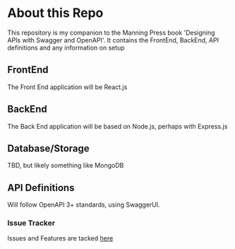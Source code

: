 # About this Repo
This repository is my companion to the Manning Press book 'Designing APIs with Swagger and OpenAPI'.  It 
contains the FrontEnd, BackEnd, API definitions and any information on setup

## FrontEnd
The Front End application will be React.js

## BackEnd
The Back End application will be based on Node.js, perhaps with Express.js

## Database/Storage
TBD, but likely something like MongoDB

## API Definitions
Will follow OpenAPI 3+ standards, using SwaggerUI.

### Issue Tracker
Issues and Features are tacked [here](https://github.com/hollowmatt/petsitter/issues)
